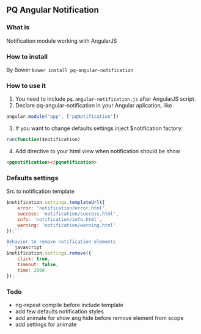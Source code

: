 ## PQ Angular Notification

### What is
Notification module working with AngularJS

### How to install

By Bower
`bower install pq-angular-notification`

### How to use it
1. You need to include  `pq.angular-notification.js` after AngularJS script.
2. Declare pq-angular-notification in your Angular aplication, like
```javascript
angular.module("app", ['pqNotification'])
```
3. If you want to change defaults settings inject $notification factory:
```javascript
run(function($notification)
```
4. Add directive to your html view when notification should be show
```html
<pqnotification></pqnotification>
```

### Defaults settings
Src to notification template
```javascript
$notification.settings.templateUrl({
    error: 'notification/error.html',
    success: 'notification/success.html',
    info: 'notification/info.html',
    warning: 'notification/warning.html'
});```

Behavior to remove notification elements
```javascript
$notification.settings.remove({
    click: true,
    timeout: false,
    time: 2000
});
```

### Todo
  - ng-repeat compile before include template
  - add few defaults notification styles
  - add animate for show ang hide before remove element from scope
  - add settings for animate
